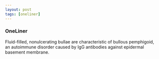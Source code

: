 ```yaml
---
layout: post
tags: [oneliner]
---
```



### OneLiner

Fluid-filled, nonulcerating bullae are characteristic of bullous pemphigoid, an autoimmune disorder caused by IgG antibodies against epidermal basement membrane.
